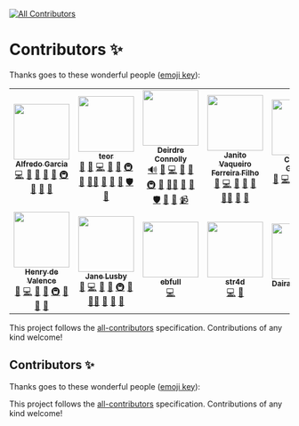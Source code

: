 <!-- ALL-CONTRIBUTORS-BADGE:START - Do not remove or modify this section -->
[![All Contributors](https://img.shields.io/badge/all_contributors-13-orange.svg?style=flat-square)](#contributors-)
<!-- ALL-CONTRIBUTORS-BADGE:END -->

# Contributors ✨

Thanks goes to these wonderful people ([emoji key](https://allcontributors.org/docs/en/emoji-key)):

<!-- ALL-CONTRIBUTORS-LIST:START - Do not remove or modify this section -->
<!-- prettier-ignore-start -->
<!-- markdownlint-disable -->
<table>
  <tr>
    <td align="center"><a href="http://oxarbitrage.com/"><img src="https://avatars.githubusercontent.com/u/21685097?v=4?s=100" width="100px;" alt=""/><br /><sub><b>Alfredo Garcia</b></sub></a><br /><a href="https://github.com/oxarbitrage/test-all-contributors-bot/commits?author=oxarbitrage" title="Code">💻</a> <a href="https://github.com/oxarbitrage/test-all-contributors-bot/pulls?q=is%3Apr+reviewed-by%3Aoxarbitrage" title="Reviewed Pull Requests">👀</a> <a href="https://github.com/oxarbitrage/test-all-contributors-bot/issues?q=author%3Aoxarbitrage" title="Bug reports">🐛</a> <a href="https://github.com/oxarbitrage/test-all-contributors-bot/commits?author=oxarbitrage" title="Documentation">📖</a> <a href="#ideas-oxarbitrage" title="Ideas, Planning, & Feedback">🤔</a> <a href="#infra-oxarbitrage" title="Infrastructure (Hosting, Build-Tools, etc)">🚇</a> <a href="#maintenance-oxarbitrage" title="Maintenance">🚧</a> <a href="#research-oxarbitrage" title="Research">🔬</a> <a href="#tool-oxarbitrage" title="Tools">🔧</a></td>
    <td align="center"><a href="https://github.com/teor2345"><img src="https://avatars.githubusercontent.com/u/8951843?v=4?s=100" width="100px;" alt=""/><br /><sub><b>teor</b></sub></a><br /><a href="#blog-teor2345" title="Blogposts">📝</a> <a href="https://github.com/oxarbitrage/test-all-contributors-bot/issues?q=author%3Ateor2345" title="Bug reports">🐛</a> <a href="https://github.com/oxarbitrage/test-all-contributors-bot/commits?author=teor2345" title="Code">💻</a> <a href="https://github.com/oxarbitrage/test-all-contributors-bot/commits?author=teor2345" title="Documentation">📖</a> <a href="#ideas-teor2345" title="Ideas, Planning, & Feedback">🤔</a> <a href="#infra-teor2345" title="Infrastructure (Hosting, Build-Tools, etc)">🚇</a> <a href="#maintenance-teor2345" title="Maintenance">🚧</a> <a href="#mentoring-teor2345" title="Mentoring">🧑‍🏫</a> <a href="#question-teor2345" title="Answering Questions">💬</a> <a href="#research-teor2345" title="Research">🔬</a> <a href="https://github.com/oxarbitrage/test-all-contributors-bot/pulls?q=is%3Apr+reviewed-by%3Ateor2345" title="Reviewed Pull Requests">👀</a> <a href="#security-teor2345" title="Security">🛡️</a> <a href="#tool-teor2345" title="Tools">🔧</a></td>
    <td align="center"><a href="https://github.com/dconnolly"><img src="https://avatars.githubusercontent.com/u/552961?v=4?s=100" width="100px;" alt=""/><br /><sub><b>Deirdre Connolly</b></sub></a><br /><a href="#audio-dconnolly" title="Audio">🔊</a> <a href="https://github.com/oxarbitrage/test-all-contributors-bot/issues?q=author%3Adconnolly" title="Bug reports">🐛</a> <a href="https://github.com/oxarbitrage/test-all-contributors-bot/commits?author=dconnolly" title="Code">💻</a> <a href="https://github.com/oxarbitrage/test-all-contributors-bot/commits?author=dconnolly" title="Documentation">📖</a> <a href="#ideas-dconnolly" title="Ideas, Planning, & Feedback">🤔</a> <a href="#infra-dconnolly" title="Infrastructure (Hosting, Build-Tools, etc)">🚇</a> <a href="#maintenance-dconnolly" title="Maintenance">🚧</a> <a href="#mentoring-dconnolly" title="Mentoring">🧑‍🏫</a> <a href="#research-dconnolly" title="Research">🔬</a> <a href="https://github.com/oxarbitrage/test-all-contributors-bot/pulls?q=is%3Apr+reviewed-by%3Adconnolly" title="Reviewed Pull Requests">👀</a> <a href="#security-dconnolly" title="Security">🛡️</a> <a href="#talk-dconnolly" title="Talks">📢</a> <a href="#tool-dconnolly" title="Tools">🔧</a> <a href="#video-dconnolly" title="Videos">📹</a></td>
    <td align="center"><a href="https://github.com/jvff"><img src="https://avatars.githubusercontent.com/u/3216731?v=4?s=100" width="100px;" alt=""/><br /><sub><b>Janito Vaqueiro Ferreira Filho</b></sub></a><br /><a href="https://github.com/oxarbitrage/test-all-contributors-bot/issues?q=author%3Ajvff" title="Bug reports">🐛</a> <a href="https://github.com/oxarbitrage/test-all-contributors-bot/commits?author=jvff" title="Code">💻</a> <a href="https://github.com/oxarbitrage/test-all-contributors-bot/commits?author=jvff" title="Documentation">📖</a> <a href="#ideas-jvff" title="Ideas, Planning, & Feedback">🤔</a> <a href="#maintenance-jvff" title="Maintenance">🚧</a> <a href="#mentoring-jvff" title="Mentoring">🧑‍🏫</a> <a href="#research-jvff" title="Research">🔬</a> <a href="https://github.com/oxarbitrage/test-all-contributors-bot/pulls?q=is%3Apr+reviewed-by%3Ajvff" title="Reviewed Pull Requests">👀</a></td>
    <td align="center"><a href="https://github.com/conradoplg"><img src="https://avatars.githubusercontent.com/u/35766?v=4?s=100" width="100px;" alt=""/><br /><sub><b>Conrado Gouvea</b></sub></a><br /><a href="https://github.com/oxarbitrage/test-all-contributors-bot/issues?q=author%3Aconradoplg" title="Bug reports">🐛</a> <a href="https://github.com/oxarbitrage/test-all-contributors-bot/commits?author=conradoplg" title="Code">💻</a> <a href="https://github.com/oxarbitrage/test-all-contributors-bot/commits?author=conradoplg" title="Documentation">📖</a> <a href="#ideas-conradoplg" title="Ideas, Planning, & Feedback">🤔</a> <a href="#infra-conradoplg" title="Infrastructure (Hosting, Build-Tools, etc)">🚇</a> <a href="#maintenance-conradoplg" title="Maintenance">🚧</a> <a href="#research-conradoplg" title="Research">🔬</a> <a href="https://github.com/oxarbitrage/test-all-contributors-bot/pulls?q=is%3Apr+reviewed-by%3Aconradoplg" title="Reviewed Pull Requests">👀</a></td>
    <td align="center"><a href="https://github.com/upbqdn"><img src="https://avatars.githubusercontent.com/u/8863307?v=4?s=100" width="100px;" alt=""/><br /><sub><b>Marek</b></sub></a><br /><a href="https://github.com/oxarbitrage/test-all-contributors-bot/issues?q=author%3Aupbqdn" title="Bug reports">🐛</a> <a href="https://github.com/oxarbitrage/test-all-contributors-bot/commits?author=upbqdn" title="Code">💻</a> <a href="https://github.com/oxarbitrage/test-all-contributors-bot/commits?author=upbqdn" title="Documentation">📖</a> <a href="#ideas-upbqdn" title="Ideas, Planning, & Feedback">🤔</a> <a href="#maintenance-upbqdn" title="Maintenance">🚧</a> <a href="#research-upbqdn" title="Research">🔬</a> <a href="https://github.com/oxarbitrage/test-all-contributors-bot/pulls?q=is%3Apr+reviewed-by%3Aupbqdn" title="Reviewed Pull Requests">👀</a></td>
    <td align="center"><a href="https://github.com/mpguerra"><img src="https://avatars.githubusercontent.com/u/1311133?v=4?s=100" width="100px;" alt=""/><br /><sub><b>Pili Guerra</b></sub></a><br /><a href="https://github.com/oxarbitrage/test-all-contributors-bot/commits?author=mpguerra" title="Documentation">📖</a> <a href="#ideas-mpguerra" title="Ideas, Planning, & Feedback">🤔</a> <a href="#maintenance-mpguerra" title="Maintenance">🚧</a> <a href="#projectManagement-mpguerra" title="Project Management">📆</a> <a href="https://github.com/oxarbitrage/test-all-contributors-bot/pulls?q=is%3Apr+reviewed-by%3Ampguerra" title="Reviewed Pull Requests">👀</a></td>
  </tr>
  <tr>
    <td align="center"><a href="http://hdevalence.ca/"><img src="https://avatars.githubusercontent.com/u/44879?v=4?s=100" width="100px;" alt=""/><br /><sub><b>Henry de Valence</b></sub></a><br /><a href="https://github.com/oxarbitrage/test-all-contributors-bot/issues?q=author%3Ahdevalence" title="Bug reports">🐛</a> <a href="https://github.com/oxarbitrage/test-all-contributors-bot/commits?author=hdevalence" title="Code">💻</a> <a href="https://github.com/oxarbitrage/test-all-contributors-bot/commits?author=hdevalence" title="Documentation">📖</a> <a href="#ideas-hdevalence" title="Ideas, Planning, & Feedback">🤔</a> <a href="#infra-hdevalence" title="Infrastructure (Hosting, Build-Tools, etc)">🚇</a> <a href="#maintenance-hdevalence" title="Maintenance">🚧</a> <a href="#research-hdevalence" title="Research">🔬</a> <a href="https://github.com/oxarbitrage/test-all-contributors-bot/pulls?q=is%3Apr+reviewed-by%3Ahdevalence" title="Reviewed Pull Requests">👀</a></td>
    <td align="center"><a href="https://yaah.dev/"><img src="https://avatars.githubusercontent.com/u/1993852?v=4?s=100" width="100px;" alt=""/><br /><sub><b>Jane Lusby</b></sub></a><br /><a href="https://github.com/oxarbitrage/test-all-contributors-bot/issues?q=author%3Ayaahc" title="Bug reports">🐛</a> <a href="https://github.com/oxarbitrage/test-all-contributors-bot/commits?author=yaahc" title="Code">💻</a> <a href="https://github.com/oxarbitrage/test-all-contributors-bot/commits?author=yaahc" title="Documentation">📖</a> <a href="#ideas-yaahc" title="Ideas, Planning, & Feedback">🤔</a> <a href="#infra-yaahc" title="Infrastructure (Hosting, Build-Tools, etc)">🚇</a> <a href="#maintenance-yaahc" title="Maintenance">🚧</a> <a href="#mentoring-yaahc" title="Mentoring">🧑‍🏫</a> <a href="#question-yaahc" title="Answering Questions">💬</a> <a href="#research-yaahc" title="Research">🔬</a> <a href="https://github.com/oxarbitrage/test-all-contributors-bot/pulls?q=is%3Apr+reviewed-by%3Ayaahc" title="Reviewed Pull Requests">👀</a></td>
    <td align="center"><a href="https://github.com/ebfull"><img src="https://avatars.githubusercontent.com/u/3794471?v=4?s=100" width="100px;" alt=""/><br /><sub><b>ebfull</b></sub></a><br /><a href="https://github.com/oxarbitrage/test-all-contributors-bot/commits?author=ebfull" title="Code">💻</a></td>
    <td align="center"><a href="https://github.com/str4d"><img src="https://avatars.githubusercontent.com/u/4993799?v=4?s=100" width="100px;" alt=""/><br /><sub><b>str4d</b></sub></a><br /><a href="https://github.com/oxarbitrage/test-all-contributors-bot/commits?author=str4d" title="Code">💻</a> <a href="https://github.com/oxarbitrage/test-all-contributors-bot/pulls?q=is%3Apr+reviewed-by%3Astr4d" title="Reviewed Pull Requests">👀</a></td>
    <td align="center"><a href="https://github.com/daira"><img src="https://avatars.githubusercontent.com/u/643204?v=4?s=100" width="100px;" alt=""/><br /><sub><b>Daira Hopwood</b></sub></a><br /><a href="https://github.com/oxarbitrage/test-all-contributors-bot/pulls?q=is%3Apr+reviewed-by%3Adaira" title="Reviewed Pull Requests">👀</a></td>
    <td align="center"><a href="https://vramana.github.io/blog"><img src="https://avatars.githubusercontent.com/u/3112509?v=4?s=100" width="100px;" alt=""/><br /><sub><b>Ramana Venkata</b></sub></a><br /><a href="https://github.com/oxarbitrage/test-all-contributors-bot/commits?author=vramana" title="Code">💻</a></td>
  </tr>
</table>

<!-- markdownlint-restore -->
<!-- prettier-ignore-end -->

<!-- ALL-CONTRIBUTORS-LIST:END -->

This project follows the [all-contributors](https://github.com/all-contributors/all-contributors) specification. Contributions of any kind welcome!

## Contributors ✨

Thanks goes to these wonderful people ([emoji key](https://allcontributors.org/docs/en/emoji-key)):

<!-- ALL-CONTRIBUTORS-LIST:START - Do not remove or modify this section -->
<!-- prettier-ignore-start -->
<!-- markdownlint-disable -->
<!-- markdownlint-restore -->
<!-- prettier-ignore-end -->
<!-- ALL-CONTRIBUTORS-LIST:END -->

This project follows the [all-contributors](https://github.com/all-contributors/all-contributors) specification. Contributions of any kind welcome!
